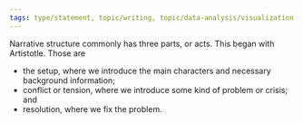 ```yaml
---
tags: type/statement, topic/writing, topic/data-analysis/visualization
---
```

Narrative structure commonly has three parts, or acts. This began with Artistotle. Those are
- the setup, where we introduce the main characters and necessary background information;
- conflict or tension, where we introduce some kind of problem or crisis; and
- resolution, where we fix the problem.

